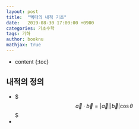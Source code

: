 ```yaml
---
layout: post
title:  "벡터의 내적 기초"
date:   2019-08-30 17:00:00 +0900
categories: 기초수학
tags: 기하
author: booknu
mathjax: true
---
```


* content
{:toc}
## 내적의 정의

- $$$\vec{a} \cdot \vec{b} = |\vec{a}||\vec{b}|\cos\theta$$$
- 

